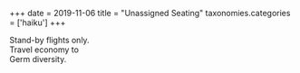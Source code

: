 +++
date = 2019-11-06
title = "Unassigned Seating"
taxonomies.categories = ['haiku']
+++

Stand-by flights only.  
Travel economy to  
Germ diversity.
